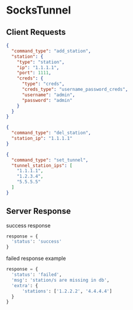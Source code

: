 # SocksTunnel

## Client Requests

```json
{
  "command_type": "add_station",
  "station": {
    "type": "station",
    "ip": "1.1.1.1",
    "port": 1111,
    "creds": {
      "type": "creds",
      "creds_type": "username_password_creds",
      "username": "admin",
      "password": "admin"
    }
  }
}
```

```json
{
  "command_type": "del_station",
  "station_ip": "1.1.1.1"
}
```

```json
{
  "command_type": "set_tunnel",
  "tunnel_station_ips": [
    "1.1.1.1",
    "1.2.3.4",
    "5.5.5.5"
  ]
}
```

## Server Response

success response
```python
response = {
  'status': 'success'
}

```

failed response example
```python
response = {
  'status': 'failed',
  'msg': 'station/s are missing in db',
  'extra': {
      'stations': ['1.2.2.2', '4.4.4.4']
  }
}
```

